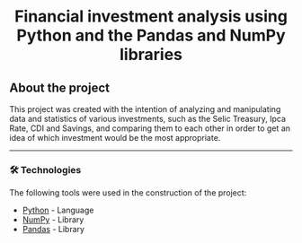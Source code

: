<h1 style="text-align: center; font-weight: bold;">Financial investment analysis using Python and the Pandas and NumPy libraries</h1>

## About the project

This project was created with the intention of analyzing and manipulating data and statistics of various investments,
such as the Selic Treasury, Ipca Rate, CDI and Savings, 
and comparing them to each other in order to get an idea of which investment would be the most appropriate.

---

### 🛠 Technologies

The following tools were used in the construction of the project:

- [Python](https://www.python.org) - Language
- [NumPy](https://numpy.org) - Library
- [Pandas](https://pandas.pydata.org/about/index.html) - Library
